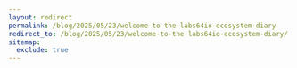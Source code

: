 ```yaml
---
layout: redirect
permalink: /blog/2025/05/23/welcome-to-the-labs64io-ecosystem-diary
redirect_to: /blog/2025/05/23/welcome-to-the-labs64io-ecosystem-diary/
sitemap:
  exclude: true
---
```

